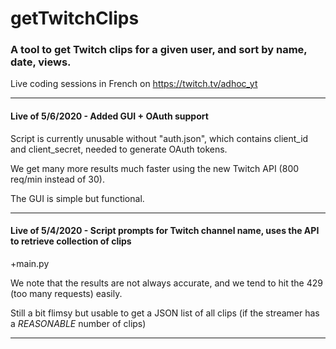 # getTwitchClips 
### A tool to get Twitch clips for a given user, and sort by name, date, views.

Live coding sessions in French on https://twitch.tv/adhoc_yt

---

#### Live of 5/6/2020 - Added GUI + OAuth support

Script is currently unusable without "auth.json", which contains client_id and client_secret, needed to generate OAuth tokens.

We get many more results much faster using the new Twitch API (800 req/min instead of 30).

The GUI is simple but functional.

---
#### Live of 5/4/2020 - Script prompts for Twitch channel name, uses the API to retrieve collection of clips

+main.py

We note that the results are not always accurate, and we tend to hit the 429 (too many requests) easily.

Still a bit flimsy but usable to get a JSON list of all clips (if the streamer has a *REASONABLE* number of clips)

---
